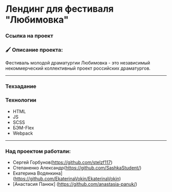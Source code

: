 # Лендинг для фестиваля "Любимовка"

### Ссылка на проект

### 🖌 Описание проекта:

Фестиваль молодой драматургии Любимовка - это независимый некоммерческий коллективный проект российских драматургов.

----

### Техзадание

### Технологии
* HTML
* JS
* SCSS
* БЭМ-Flex
* Webpack

----

### Над проектом работали:

* Сергей Горбунов(https://github.com/stelzf117)
* Степаненко Александр(https://github.com/SashkaStudent/)
* Екатерина Водянкина] (https://github.com/EkaterinaVokin/EkaterinaVokin)
* [Анастасия Панюк] (https://github.com/anastasia-panuk/)
